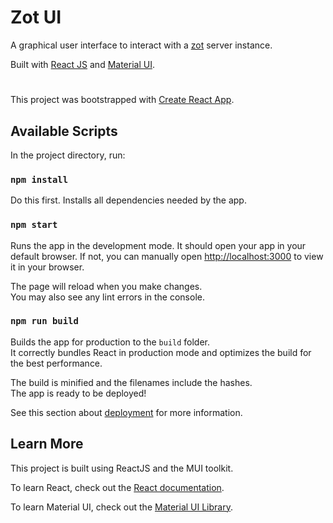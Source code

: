 # Zot UI
A graphical user interface to interact with a [zot](https://github.com/project-zot/zot) server instance.

Built with [React JS](https://reactjs.org/) and [Material UI](https://mui.com/).


#
This project was bootstrapped with [Create React App](https://github.com/facebook/create-react-app).

## Available Scripts

In the project directory, run:

### `npm install`

Do this first. Installs all dependencies needed by the app.


### `npm start`

Runs the app in the development mode. It should open your app in your default browser.
If not, you can manually open [http://localhost:3000](http://localhost:3000) to view it in your browser.

The page will reload when you make changes.\
You may also see any lint errors in the console.


### `npm run build`

Builds the app for production to the `build` folder.\
It correctly bundles React in production mode and optimizes the build for the best performance.

The build is minified and the filenames include the hashes.\
The app is ready to be deployed!

See this section about [deployment](https://facebook.github.io/create-react-app/docs/deployment) for more information.


## Learn More

This project is built using ReactJS and the MUI toolkit.

To learn React, check out the [React documentation](https://reactjs.org/).

To learn Material UI, check out the [Material UI Library](https://mui.com/).
